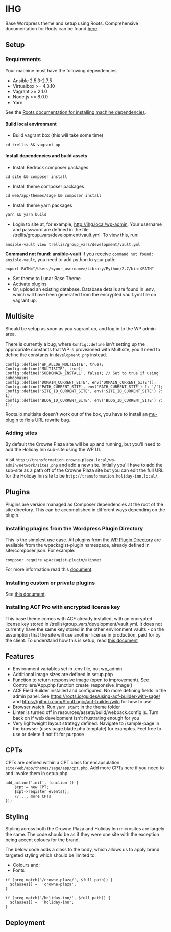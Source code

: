 # IHG

Base Wordpress theme and setup using Roots. Comprehensive documentation for Roots can be found [here](root.io).

## Setup

### Requirements

Your machine must have the following dependencies

- Ansible 2.5.3-2.7.5
- Virtualbox >= 4.3.10
- Vagrant >= 2.1.0
- Node.js >= 8.0.0
- Yarn

See the [Roots documentation for installing machine dependencies](https://roots.io/getting-started/docs/macos-basic-setup/).

#### Build local environment

- Build vagrant box (this will take some time)

```
cd trellis && vagrant up
```

#### Install dependencies and build assets

- Install Bedrock composer packages

```
cd site && composer install
```

- Install theme composer packages

```
cd web/app/themes/sage && composer install
```

- Install theme yarn packages

```
yarn && yarn build
```

- Login to site at, for example, http://ihg.local/wp-admin. Your username and password are defined in the file /trellis/group_vars/development/vault.yml. To view this, run:

```
ansible-vault view trellis/group_vars/development/vault.yml
```

**Command not found: ansible-vault**
If you receive `command not found: ansible-vault`, you need to add python to your path:

```
export PATH="/Users/<your_username>/Library/Python/2.7/bin:$PATH"
```

- Set theme to Lunar Base Theme
- Activate plugins
- Or, upload an existing database. Database details are found in .env, which will have been generated from the encrypted vault.yml file on vagrant up.

## Multisite

Should be setup as soon as you vagrant up, and log in to the WP admin area.

There is currently a bug, where `Config::define` isn't setting up the appropriate constants that WP is provisioned with Multisite, you'll need to define the constants in `development.php` instead.

```
Config::define('WP_ALLOW_MULTISITE', true);
Config::define('MULTISITE', true);
Config::define('SUBDOMAIN_INSTALL', false); // Set to true if using subdomains
Config::define('DOMAIN_CURRENT_SITE', env('DOMAIN_CURRENT_SITE'));
Config::define('PATH_CURRENT_SITE', env('PATH_CURRENT_SITE') ?: '/');
Config::define('SITE_ID_CURRENT_SITE', env('SITE_ID_CURRENT_SITE') ?: 1);
Config::define('BLOG_ID_CURRENT_SITE', env('BLOG_ID_CURRENT_SITE') ?: 1);
```

Roots.io multisite doesn't work out of the box, you have to install an [mu-plugin](https://github.com/felixarntz/multisite-fixes) to fix a URL rewrite bug.

### Adding sites

By default the Crowne Plaza site will be up and running, but you'll need to add the Holiday Inn sub-site using the WP UI.

Visit `http://transformation.crowne-plaza.local/wp-admin/network/sites.php` and add a new site. Initially you'll have to add the sub-site as a path off of the Crowne Plaza site but you can edit the full URL for the Holiday Inn site to be `http://transformation.holiday-inn.local/`.

## Plugins

Plugins are version managed as Composer dependencies at the root of the site directory. This can be accomplished in different ways depending on the plugin.

### Installing plugins from the Wordpress Plugin Directory

This is the simplest use case. All plugins from the [WP Plugin Directory](https://wordpress.org/plugins/) are available from the wpackagist-plugin namespace, already defined in site/composer.json. For example:

```
composer require wpackagist-plugin/akismet
```

For more information read this [document](https://roots.io/bedrock/docs/composer/).

### Installing custom or private plugins

See [this document](https://roots.io/wordpress-plugins-with-composer/).

### Installing ACF Pro with encrypted license key

This base theme comes with ACF already installed, with an encrypted license key stored in /trellis/group_vars/development/vault.yml. It does not currently have the same key stored in the other environment vaults - on the assumption that the site will use another license in production, paid for by the client. To understand how this is setup, read [this document](https://roots.io/guides/acf-pro-as-a-composer-dependency-with-encrypted-license-key/)

## Features

- Environment variables set in .env file, not wp_admin
- Additional image sizes are defined in setup.php
- Function to return responsive image (open to improvement). See Controllers/App.php function create_responsive_image()
- ACF Field Builder installed and configured. No more defining fields in the admin panel. See https://roots.io/guides/using-acf-builder-with-sage/ and https://github.com/StoutLogic/acf-builder/wiki for how to use
- Browser watch. Run `yarn start` in the theme folder
- Linter is turned off in resources/assets/build/webpack.config.js. Turn back on if web development isn't frustrating enough for you
- Very lightweight layout strategy defined. Navigate to /sample-page in the browser (uses page.blade.php template) for examples. Feel free to use or delete if not fit for purpose

## CPTs

CPTs are defined within a CPT class for encapsulation `site/web/app/themes/sage/app/cpt.php`. Add more CPTs here if you need to and invoke them in setup.php.

```
add_action('init', function () {
    $cpt = new CPT;
    $cpt->register_events();
    //.... more CPTs
});
```

## Styling

Styling across both the Crowne Plaza and Holiday Inn microsites are largely the same. The code should be as if they were one site with the exception being accent colours for the brand.

The below code adds a class to the body, which allows us to apply brand targeted styling which should be limited to:

* Colours and;
* Fonts

```
if (preg_match('/crowne-plaza/', $full_path)) {
  $classes[] =  'crowne-plaza';
}

if (preg_match('/holiday-inn/', $full_path)) {
  $classes[] =  'holiday-inn';
}
```

## Deployment